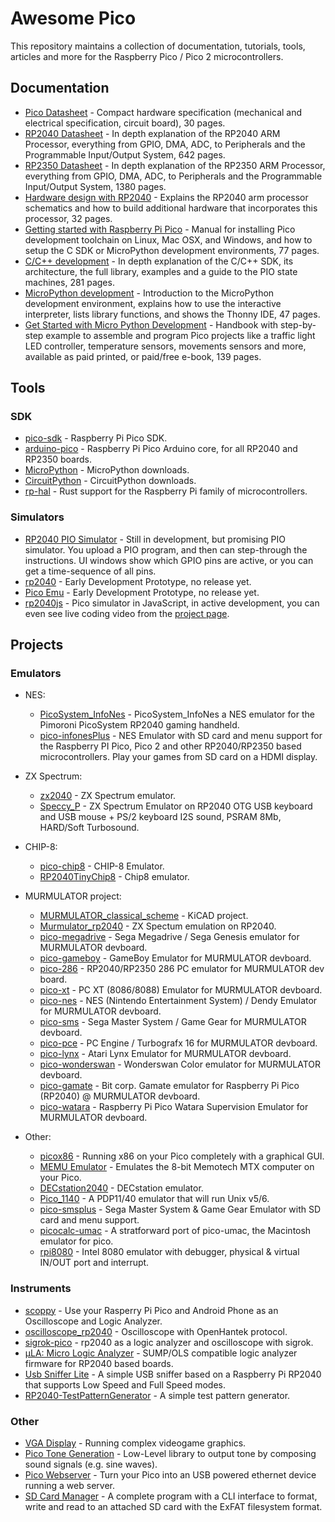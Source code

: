 # Awesome Pico

This repository maintains a collection of documentation, tutorials, tools, articles and more for the Raspberry Pico / Pico 2 microcontrollers.

## Documentation

- [Pico Datasheet](https://datasheets.raspberrypi.org/pico/pico-datasheet.pdf) - Compact hardware specification (mechanical and electrical specification, circuit board), 30 pages.
- [RP2040 Datasheet](https://datasheets.raspberrypi.org/rp2040/rp2040-datasheet.pdf) - In depth explanation of the RP2040 ARM Processor, everything from GPIO, DMA, ADC, to Peripherals and the Programmable Input/Output System, 642 pages.
- [RP2350 Datasheet](https://datasheets.raspberrypi.org/rp2350/rp2350-datasheet.pdf) - In depth explanation of the RP2350 ARM Processor, everything from GPIO, DMA, ADC, to Peripherals and the Programmable Input/Output System, 1380 pages.
- [Hardware design with RP2040](https://datasheets.raspberrypi.org/rp2040/hardware-design-with-rp2040.pdf) - Explains the RP2040 arm processor schematics and how to build additional hardware that incorporates this processor, 32 pages.
- [Getting started with Raspberry Pi Pico](https://datasheets.raspberrypi.org/pico/getting-started-with-pico.pdf) - Manual for installing Pico development toolchain on Linux, Mac OSX, and Windows, and how to setup the C SDK or MicroPython development environments, 77 pages.
- [C/C++ development](https://datasheets.raspberrypi.org/pico/raspberry-pi-pico-c-sdk.pdf) - In depth explanation of the C/C++ SDK, its architecture, the full library, examples and a guide to the PIO state machines, 281 pages.
- [MicroPython development](https://datasheets.raspberrypi.org/pico/raspberry-pi-pico-python-sdk.pdf) - Introduction to the MicroPython development environment, explains how to use the interactive interpreter, lists library functions, and shows the Thonny IDE, 47 pages.
- [Get Started with Micro Python Development](https://hackspace.raspberrypi.org/books/micropython-pico) - Handbook with step-by-step example to assemble and program Pico projects like a traffic light LED controller, temperature sensors, movements sensors and more, available as paid printed, or paid/free e-book, 139 pages.

## Tools

### SDK

- [pico-sdk](https://github.com/raspberrypi/pico-sdk) - Raspberry Pi Pico SDK.
- [arduino-pico](https://github.com/earlephilhower/arduino-pico) - Raspberry Pi Pico Arduino core, for all RP2040 and RP2350 boards.
- [MicroPython](https://micropython.org/download/?mcu=rp2040) - MicroPython downloads.
- [CircuitPython](https://circuitpython.org/board/raspberry_pi_pico/) - CircuitPython downloads.
- [rp-hal](https://github.com/rp-rs/rp-hal) - Rust support for the Raspberry Pi family of microcontrollers.

### Simulators

- [RP2040 PIO Simulator](https://github.com/soundpaint/rp2040pio) - Still in development, but promising PIO simulator. You upload a PIO program, and then can step-through the instructions. UI windows show which GPIO pins are active, or you can get a time-sequence of all pins.
- [rp2040](https://github.com/pyTony/rp2040) - Early Development Prototype, no release yet.
- [Pico Emu](https://github.com/Supercip971/pico-emu) - Early Development Prototype, no release yet.
- [rp2040js](https://github.com/wokwi/rp2040js) - Pico simulator in JavaScript, in active development, you can even see live coding video from the [project page](https://hackaday.io/project/177082-raspberry-pi-pico-emulator).

## Projects

### Emulators

- NES:
    + [PicoSystem_InfoNes](https://github.com/fhoedemakers/PicoSystem_InfoNes) - PicoSystem_InfoNes a NES emulator for the Pimoroni PicoSystem RP2040 gaming handheld.
    + [pico-infonesPlus](https://github.com/fhoedemakers/pico-infonesPlus) - NES Emulator with SD card and menu support for the Raspberry PI Pico, Pico 2 and other RP2040/RP2350 based microcontrollers. Play your games from SD card on a HDMI display.


- ZX Spectrum:
    + [zx2040](https://github.com/antirez/zx2040) - ZX Spectrum emulator.
    + [Speccy_P](https://github.com/billgilbert7000/Speccy_P) - ZX Spectrum Emulator on RP2040 OTG USB keyboard and USB mouse + PS/2 keyboard I2S sound, PSRAM 8Mb, HARD/Soft Turbosound.


- CHIP-8:
    + [pico-chip8](https://github.com/Y2K-x/pico-chip8) - CHIP-8 Emulator.
    + [RP2040TinyChip8](https://github.com/rpsubc8/RP2040TinyChip8) - Chip8 emulator.


- MURMULATOR project:
    + [MURMULATOR\_classical\_scheme](https://github.com/AlexEkb4ever/MURMULATOR_classical_scheme) - KiCAD project.
    + [Murmulator\_rp2040](https://github.com/MadedCat/Murmulator_rp2040) - ZX Spectum emulation on RP2040.
    + [pico-megadrive](https://github.com/xrip/pico-megadrive) - Sega Megadrive / Sega Genesis emulator for MURMULATOR devboard.
    + [pico-gameboy](https://github.com/xrip/pico-gameboy) - GameBoy Emulator for MURMULATOR devboard.
    + [pico-286](https://github.com/xrip/pico-286) - RP2040/RP2350 286 PC emulator for MURMULATOR dev board.
    + [pico-xt](https://github.com/xrip/pico-xt) - PC XT (8086/8088) Emulator for MURMULATOR devboard.
    + [pico-nes](https://github.com/xrip/pico-nes) - NES (Nintendo Entertainment System) / Dendy Emulator for MURMULATOR devboard.
    + [pico-sms](https://github.com/xrip/pico-sms) - Sega Master System / Game Gear for MURMULATOR devboard.
    + [pico-pce](https://github.com/xrip/pico-pce) - PC Engine / Turbografx 16 for MURMULATOR devboard.
    + [pico-lynx](https://github.com/xrip/pico-lynx) - Atari Lynx Emulator for MURMULATOR devboard.
    + [pico-wonderswan](https://github.com/xrip/pico-wonderswan) - Wonderswan Color emulator for MURMULATOR devboard.
    + [pico-gamate](https://github.com/xrip/pico-gamate) - Bit corp. Gamate emulator for Raspberry Pi Pico (RP2040) @ MURMULATOR devboard.
    + [pico-watara](https://github.com/xrip/pico-watara) - Raspberry Pi Pico Watara Supervision Emulator for MURMULATOR devboard.


- Other:
    + [picox86](https://github.com/mathijsvandenberg/picox86) - Running x86 on your Pico completely with a graphical GUI.
    + [MEMU Emulator](https://github.com/Memotech-Bill/MEMU) - Emulates the 8-bit Memotech MTX computer on your Pico.
    + [DECstation2040](https://github.com/rscott2049/DECstation2040) - DECstation emulator.
    + [Pico_1140](https://github.com/Isysxp/Pico_1140) - A PDP11/40 emulator that will run Unix v5/6.
    + [pico-smsplus](https://github.com/fhoedemakers/pico-smsplus) - Sega Master System & Game Gear Emulator with SD card and menu support.
    + [picocalc-umac](https://github.com/benob/picocalc-umac) - A stratforward port of pico-umac, the Macintosh emulator for pico.
    + [rpi8080](https://github.com/erfan-khadem/rpi8080) - Intel 8080 emulator with debugger, physical & virtual IN/OUT port and interrupt.


### Instruments
- [scoppy](https://github.com/fhdm-dev/scoppy) - Use your Rasperry Pi Pico and Android Phone as an Oscilloscope and Logic Analyzer.
- [oscilloscope_rp2040](https://github.com/dgatf/oscilloscope_rp2040) - Oscilloscope with OpenHantek protocol.
- [sigrok-pico](https://github.com/pico-coder/sigrok-pico) - rp2040 as a logic analyzer and oscilloscope with sigrok.
- [μLA: Micro Logic Analyzer](https://github.com/dotcypress/ula) - SUMP/OLS compatible logic analyzer firmware for RP2040 based boards.
- [Usb Sniffer Lite](https://github.com/ataradov/usb-sniffer-lite) - A simple USB sniffer based on a Raspberry Pi RP2040 that supports Low Speed and Full Speed modes.
- [RP2040-TestPatternGenerator](https://github.com/nmur/RP2040-TestPatternGenerator) - A simple test pattern generator.

### Other
- [VGA Display](https://github.com/GregAC/pico-stuff/tree/main/pio_vga) - Running complex videogame graphics.
- [Pico Tone Generation](https://github.com/martinkooij/pi-pico-tone) - Low-Level library to output tone by composing sound signals (e.g. sine waves).
- [Pico Webserver](https://github.com/maxnet/pico-webserver) - Turn your Pico into an USB powered ethernet device running a web server.
- [SD Card Manager](https://github.com/carlk3/no-OS-FatFS-SD-SPI-RPi-Pico) - A complete program with a CLI interface to format, write and read to an attached SD card with the ExFAT filesystem format.
